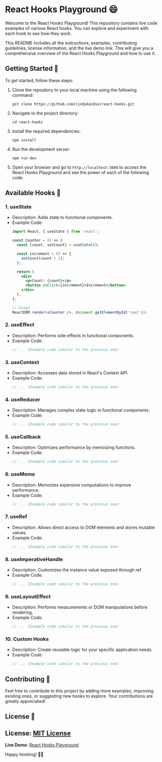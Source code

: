 # React Hooks Playground 😄

Welcome to the React Hooks Playground! This repository contains live code examples of various React hooks. You can explore and experiment with each hook to see how they work.

This README includes all the instructions, examples, contributing guidelines, license information, and the live demo link. This will give you a comprehensive overview of the React Hooks Playground and how to use it.

## Getting Started 🚀

To get started, follow these steps:

1. Clone the repository to your local machine using the following command:
   ```
   git clone https://github.com/cindykandie/react-hooks.git
   ```

2. Navigate to the project directory:
   ```
   cd react-hooks
   ```

3. Install the required dependencies:
   ```
   npm install
   ```

4. Run the development server:
   ```
   npm run dev
   ```

5. Open your browser and go to `http://localhost:3000` to access the React Hooks Playground and see the power of each of the following code.

## Available Hooks 🎣

### 1. useState

- Description: Adds state to functional components.
- Example Code:
  ```jsx
  import React, { useState } from 'react';

  const Counter = () => {
    const [count, setCount] = useState(0);

    const increment = () => {
      setCount(count + 1);
    };

    return (
      <div>
        <p>Count: {count}</p>
        <button onClick={increment}>Increment</button>
      </div>
    );
  };

  // Usage
  ReactDOM.render(<Counter />, document.getElementById('root'));
  ```

### 2. useEffect

- Description: Performs side effects in functional components.
- Example Code:
  ```jsx
  // ... (Example code similar to the previous one)
  ```

### 3. useContext

- Description: Accesses data stored in React's Context API.
- Example Code:
  ```jsx
  // ... (Example code similar to the previous one)
  ```

### 4. useReducer

- Description: Manages complex state logic in functional components.
- Example Code:
  ```jsx
  // ... (Example code similar to the previous one)
  ```

### 5. useCallback

- Description: Optimizes performance by memoizing functions.
- Example Code:
  ```jsx
  // ... (Example code similar to the previous one)
  ```

### 6. useMemo

- Description: Memoizes expensive computations to improve performance.
- Example Code:
  ```jsx
  // ... (Example code similar to the previous one)
  ```

### 7. useRef

- Description: Allows direct access to DOM elements and stores mutable values.
- Example Code:
  ```jsx
  // ... (Example code similar to the previous one)
  ```

### 8. useImperativeHandle

- Description: Customizes the instance value exposed through ref.
- Example Code:
  ```jsx
  // ... (Example code similar to the previous one)
  ```

### 9. useLayoutEffect

- Description: Performs measurements or DOM manipulations before rendering.
- Example Code:
  ```jsx
  // ... (Example code similar to the previous one)
  ```

### 10. Custom Hooks

- Description: Create reusable logic for your specific application needs.
- Example Code:
  ```jsx
  // ... (Example code similar to the previous one)
  ```

## Contributing 🤝

Feel free to contribute to this project by adding more examples, improving existing ones, or suggesting new hooks to explore. Your contributions are greatly appreciated!

## License 📄

**License**: [MIT License](https://opensource.org/licenses/MIT)
---

**Live Demo**: [React Hooks Playground](https://react-hooks.vercel.app)

Happy hooking! 🎣🔥
